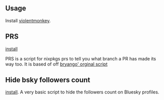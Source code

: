 ## Usage

Install [violentmonkey](https://violentmonkey.github.io/).

## PRS

[install](./src/prs/script.user.js)

PRS is a script for nixpkgs prs to tell you what branch a PR has made its way too.
It is based of off [bryango' orginal script](https://github.com/bryango/userjs/)

## Hide bsky followers count

[install](./src/bsky-hide-follows/script.user.js). A very basic script to hide the followers count on Bluesky profiles.
